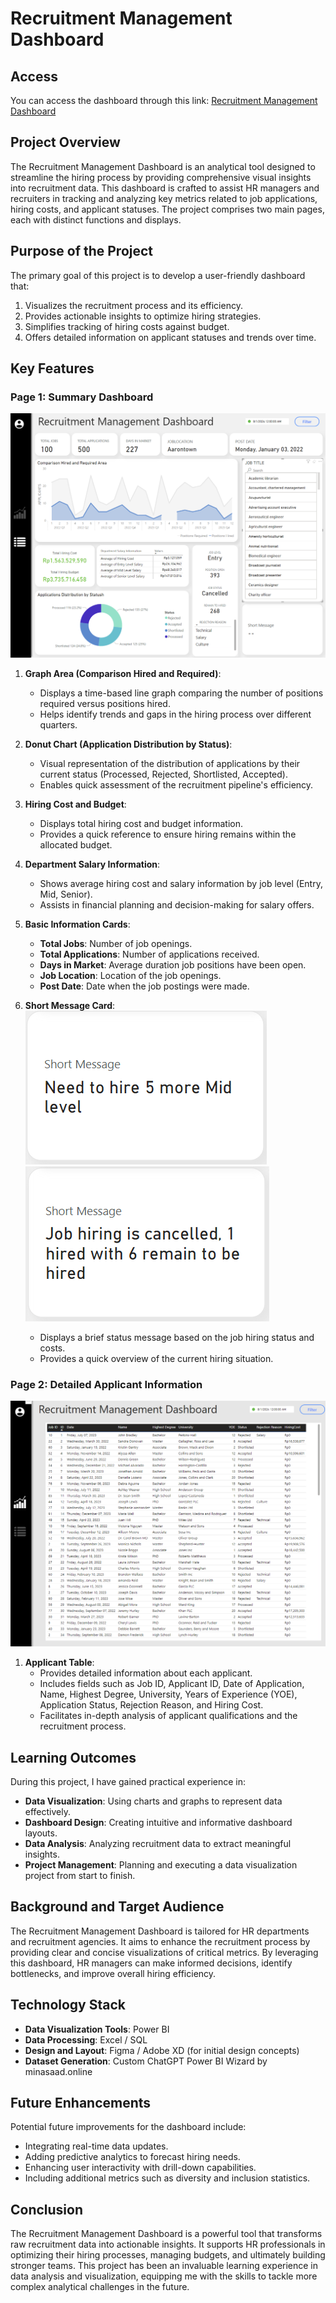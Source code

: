 # Recruitment Management Dashboard

## Access

You can access the dashboard through this link: [Recruitment Management Dashboard](https://app.powerbi.com/view?r=eyJrIjoiNDQxMmQwM2QtMzcxOS00MDIxLThkM2ItNDUwM2JjYzkzMzdjIiwidCI6IjZiOWFiYjk5LTY4OWMtNDcxMi04OTU2LTU1MjBlYjY2NWZiMCIsImMiOjEwfQ%3D%3D)

## Project Overview

The Recruitment Management Dashboard is an analytical tool designed to streamline the hiring process by providing comprehensive visual insights into recruitment data. This dashboard is crafted to assist HR managers and recruiters in tracking and analyzing key metrics related to job applications, hiring costs, and applicant statuses. The project comprises two main pages, each with distinct functions and displays.

## Purpose of the Project

The primary goal of this project is to develop a user-friendly dashboard that:
1. Visualizes the recruitment process and its efficiency.
2. Provides actionable insights to optimize hiring strategies.
3. Simplifies tracking of hiring costs against budget.
4. Offers detailed information on applicant statuses and trends over time.

## Key Features

### Page 1: Summary Dashboard

![Summary Dashboard](Images/Summary_dashboard_image.png)

1. **Graph Area (Comparison Hired and Required)**:
   - Displays a time-based line graph comparing the number of positions required versus positions hired.
   - Helps identify trends and gaps in the hiring process over different quarters.

2. **Donut Chart (Application Distribution by Status)**:
   - Visual representation of the distribution of applications by their current status (Processed, Rejected, Shortlisted, Accepted).
   - Enables quick assessment of the recruitment pipeline's efficiency.

3. **Hiring Cost and Budget**:
   - Displays total hiring cost and budget information.
   - Provides a quick reference to ensure hiring remains within the allocated budget.

4. **Department Salary Information**:
   - Shows average hiring cost and salary information by job level (Entry, Mid, Senior).
   - Assists in financial planning and decision-making for salary offers.

5. **Basic Information Cards**:
   - **Total Jobs**: Number of job openings.
   - **Total Applications**: Number of applications received.
   - **Days in Market**: Average duration job positions have been open.
   - **Job Location**: Location of the job openings.
   - **Post Date**: Date when the job postings were made.

6. **Short Message Card**:
![short message 1](Images/shortmessage_1.png)
![short message 2](Images/shortmessage_2.png)
   - Displays a brief status message based on the job hiring status and costs.
   - Provides a quick overview of the current hiring situation.

### Page 2: Detailed Applicant Information

![Applicant Table](Images/Secondpage.png)

1. **Applicant Table**:
   - Provides detailed information about each applicant.
   - Includes fields such as Job ID, Applicant ID, Date of Application, Name, Highest Degree, University, Years of Experience (YOE), Application Status, Rejection Reason, and Hiring Cost.
   - Facilitates in-depth analysis of applicant qualifications and the recruitment process.

## Learning Outcomes

During this project, I have gained practical experience in:
- **Data Visualization**: Using charts and graphs to represent data effectively.
- **Dashboard Design**: Creating intuitive and informative dashboard layouts.
- **Data Analysis**: Analyzing recruitment data to extract meaningful insights.
- **Project Management**: Planning and executing a data visualization project from start to finish.

## Background and Target Audience

The Recruitment Management Dashboard is tailored for HR departments and recruitment agencies. It aims to enhance the recruitment process by providing clear and concise visualizations of critical metrics. By leveraging this dashboard, HR managers can make informed decisions, identify bottlenecks, and improve overall hiring efficiency.

## Technology Stack

- **Data Visualization Tools**: Power BI
- **Data Processing**: Excel / SQL
- **Design and Layout**: Figma / Adobe XD (for initial design concepts)
- **Dataset Generation**: Custom ChatGPT Power BI Wizard by minasaad.online

## Future Enhancements

Potential future improvements for the dashboard include:
- Integrating real-time data updates.
- Adding predictive analytics to forecast hiring needs.
- Enhancing user interactivity with drill-down capabilities.
- Including additional metrics such as diversity and inclusion statistics.

## Conclusion

The Recruitment Management Dashboard is a powerful tool that transforms raw recruitment data into actionable insights. It supports HR professionals in optimizing their hiring processes, managing budgets, and ultimately building stronger teams. This project has been an invaluable learning experience in data analysis and visualization, equipping me with the skills to tackle more complex analytical challenges in the future.
